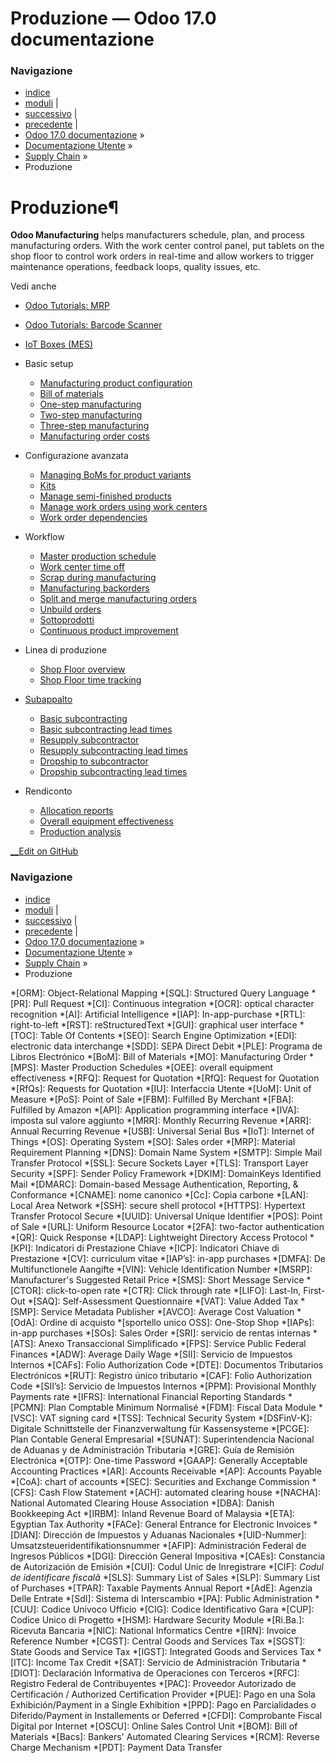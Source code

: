 # Produzione — Odoo 17.0 documentazione

### Navigazione

  * [indice](../../genindex.html "Indice generale")
  * [moduli](../../py-modindex.html "Indice del modulo Python") |
  * [successivo](manufacturing/basic_setup.html "Basic setup") |
  * [precedente](inventory/shipping_receiving/removal_strategies/least_packages.html "Least packages removal") |
  * [Odoo 17.0 documentazione](../../index-2.html) »
  * [Documentazione Utente](../../applications.html) »
  * [Supply Chain](../inventory_and_mrp.html) »
  * Produzione



# Produzione¶

**Odoo Manufacturing** helps manufacturers schedule, plan, and process manufacturing orders. With the work center control panel, put tablets on the shop floor to control work orders in real-time and allow workers to trigger maintenance operations, feedback loops, quality issues, etc.

Vedi anche

  * [Odoo Tutorials: MRP](https://www.odoo.com/slides/mrp-29)

  * [Odoo Tutorials: Barcode Scanner](https://www.odoo.com/slides/barcode-30)

  * [IoT Boxes (MES)](../general/iot.html)




  * Basic setup
    * [Manufacturing product configuration](manufacturing/basic_setup/configure_manufacturing_product.html)
    * [Bill of materials](manufacturing/basic_setup/bill_configuration.html)
    * [One-step manufacturing](manufacturing/basic_setup/one_step_manufacturing.html)
    * [Two-step manufacturing](manufacturing/basic_setup/two_step_manufacturing.html)
    * [Three-step manufacturing](manufacturing/basic_setup/three_step_manufacturing.html)
    * [Manufacturing order costs](manufacturing/basic_setup/mo_costs.html)
  * Configurazione avanzata
    * [Managing BoMs for product variants](manufacturing/advanced_configuration/product_variants.html)
    * [Kits](manufacturing/advanced_configuration/kit_shipping.html)
    * [Manage semi-finished products](manufacturing/advanced_configuration/sub_assemblies.html)
    * [Manage work orders using work centers](manufacturing/advanced_configuration/using_work_centers.html)
    * [Work order dependencies](manufacturing/advanced_configuration/work_order_dependencies.html)
  * Workflow
    * [Master production schedule](manufacturing/workflows/use_mps.html)
    * [Work center time off](manufacturing/workflows/work_center_time_off.html)
    * [Scrap during manufacturing](manufacturing/workflows/scrap_manufacturing.html)
    * [Manufacturing backorders](manufacturing/workflows/manufacturing_backorders.html)
    * [Split and merge manufacturing orders](manufacturing/workflows/split_merge.html)
    * [Unbuild orders](manufacturing/workflows/unbuild_orders.html)
    * [Sottoprodotti](manufacturing/workflows/byproducts.html)
    * [Continuous product improvement](manufacturing/workflows/continuous_improvement.html)
  * Linea di produzione
    * [Shop Floor overview](manufacturing/shop_floor/shop_floor_overview.html)
    * [Shop Floor time tracking](manufacturing/shop_floor/shop_floor_tracking.html)
  * [Subappalto](manufacturing/subcontracting.html)
    * [Basic subcontracting](manufacturing/subcontracting/subcontracting_basic.html)
    * [Basic subcontracting lead times](manufacturing/subcontracting/basic_subcontracting_lead_times.html)
    * [Resupply subcontractor](manufacturing/subcontracting/subcontracting_resupply.html)
    * [Resupply subcontracting lead times](manufacturing/subcontracting/resupply_subcontracting_lead_times.html)
    * [Dropship to subcontractor](manufacturing/subcontracting/subcontracting_dropship.html)
    * [Dropship subcontracting lead times](manufacturing/subcontracting/dropship_subcontracting_lead_times.html)
  * Rendiconto
    * [Allocation reports](manufacturing/reporting/allocation.html)
    * [Overall equipment effectiveness](manufacturing/reporting/oee.html)
    * [Production analysis](manufacturing/reporting/production_analysis.html)



[ __Edit on GitHub](https://github.com/odoo/documentation/edit/17.0/content/applications/inventory_and_mrp/manufacturing.rst)

### Navigazione

  * [indice](../../genindex.html "Indice generale")
  * [moduli](../../py-modindex.html "Indice del modulo Python") |
  * [successivo](manufacturing/basic_setup.html "Basic setup") |
  * [precedente](inventory/shipping_receiving/removal_strategies/least_packages.html "Least packages removal") |
  * [Odoo 17.0 documentazione](../../index-2.html) »
  * [Documentazione Utente](../../applications.html) »
  * [Supply Chain](../inventory_and_mrp.html) »
  * Produzione


  *[ORM]: Object-Relational Mapping
  *[SQL]: Structured Query Language
  *[PR]: Pull Request
  *[CI]: Continuous integration
  *[OCR]: optical character recognition
  *[AI]: Artificial Intelligence
  *[IAP]: In-app-purchase
  *[RTL]: right-to-left
  *[RST]: reStructuredText
  *[GUI]: graphical user interface
  *[TOC]: Table Of Contents
  *[SEO]: Search Engine Optimization
  *[EDI]: electronic data interchange
  *[SDD]: SEPA Direct Debit
  *[PLE]: Programa de Libros Electrónico
  *[BoM]: Bill of Materials
  *[MO]: Manufacturing Order
  *[MPS]: Master Production Schedules
  *[OEE]: overall equipment effectiveness
  *[RFQ]: Request for Quotation
  *[RfQ]: Request for Quotation
  *[RfQs]: Requests for Quotation
  *[IU]: Interfaccia Utente
  *[UoM]: Unit of Measure
  *[PoS]: Point of Sale
  *[FBM]: Fulfilled By Merchant
  *[FBA]: Fulfilled by Amazon
  *[API]: Application programming interface
  *[IVA]: imposta sul valore aggiunto
  *[MRR]: Monthly Recurring Revenue
  *[ARR]: Annual Recurring Revenue
  *[USB]: Universal Serial Bus
  *[IoT]: Internet of Things
  *[OS]: Operating System
  *[SO]: Sales order
  *[MRP]: Material Requirement Planning
  *[DNS]: Domain Name System
  *[SMTP]: Simple Mail Transfer Protocol
  *[SSL]: Secure Sockets Layer
  *[TLS]: Transport Layer Security
  *[SPF]: Sender Policy Framework
  *[DKIM]: DomainKeys Identified Mail
  *[DMARC]: Domain-based Message Authentication, Reporting, & Conformance
  *[CNAME]: nome canonico
  *[Cc]: Copia carbone
  *[LAN]: Local Area Network
  *[SSH]: secure shell protocol
  *[HTTPS]: Hypertext Transfer Protocol Secure
  *[UUID]: Universal Unique Identifier
  *[POS]: Point of Sale
  *[URL]: Uniform Resource Locator
  *[2FA]: two-factor authentication
  *[QR]: Quick Response
  *[LDAP]: Lightweight Directory Access Protocol
  *[KPI]: Indicatori di Prestazione Chiave
  *[ICP]: Indicatori Chiave di Prestazione
  *[CV]: curriculum vitae
  *[IAP’s]: in-app purchases
  *[DMFA]: De Multifunctionele Aangifte
  *[VIN]: Vehicle Identification Number
  *[MSRP]: Manufacturer's Suggested Retail Price
  *[SMS]: Short Message Service
  *[CTOR]: click-to-open rate
  *[CTR]: Click through rate
  *[LIFO]: Last-In, First-Out
  *[SAQ]: Self-Assessment Questionnaire
  *[VAT]: Value Added Tax
  *[SMP]: Service Metadata Publisher
  *[AVCO]: Average Cost Valuation
  *[OdA]: Ordine di acquisto
  *[sportello unico OSS]: One-Stop Shop
  *[IAPs]: in-app purchases
  *[SOs]: Sales Order
  *[SRI]: servicio de rentas internas
  *[ATS]: Anexo Transaccional Simplificado
  *[FPS]: Service Public Federal Finances
  *[ADW]: Average Daily Wage
  *[SII]: Servicio de Impuestos Internos
  *[CAFs]: Folio Authorization Code
  *[DTE]: Documentos Tributarios Electrónicos
  *[RUT]: Registro único tributario
  *[CAF]: Folio Authorization Code
  *[SII’s]: Servicio de Impuestos Internos
  *[PPM]: Provisional Monthly Payments rate
  *[IFRS]: International Financial Reporting Standards
  *[PCMN]: Plan Comptable Minimum Normalisé
  *[FDM]: Fiscal Data Module
  *[VSC]: VAT signing card
  *[TSS]: Technical Security System
  *[DSFinV-K]: Digitale Schnittstelle der Finanzverwaltung für Kassensysteme
  *[PCGE]: Plan Contable General Empresarial
  *[SUNAT]: Superintendencia Nacional de Aduanas y de Administración Tributaria
  *[GRE]: Guía de Remisión Electrónica
  *[OTP]: One-time Password
  *[GAAP]: Generally Acceptable Accounting Practices
  *[AR]: Accounts Receivable
  *[AP]: Accounts Payable
  *[CoA]: chart of accounts
  *[SEC]: Securities and Exchange Commission
  *[CFS]: Cash Flow Statement
  *[ACH]: automated clearing house
  *[NACHA]: National Automated Clearing House Association
  *[DBA]: Danish Bookkeeping Act
  *[IRBM]: Inland Revenue Board of Malaysia
  *[ETA]: Egyptian Tax Authority
  *[FACe]: General Entrance for Electronic Invoices
  *[DIAN]: Dirección de Impuestos y Aduanas Nacionales
  *[UID-Nummer]: Umsatzsteueridentifikationsnummer
  *[AFIP]: Administración Federal de Ingresos Públicos
  *[DGI]: Dirección General Impositiva
  *[CAEs]: Constancia de Autorización de Emisión
  *[CUI]: Codul Unic de Inregistrare
  *[CIF]: *Codul de identificare fiscală*
  *[SLS]: Summary List of Sales
  *[SLP]: Summary List of Purchases
  *[TPAR]: Taxable Payments Annual Report
  *[AdE]: Agenzia Delle Entrate
  *[SdI]: Sistema di Interscambio
  *[PA]: Public Administration
  *[CUU]: Codice Univoco Ufficio
  *[CIG]: Codice Identificativo Gara
  *[CUP]: Codice Unico di Progetto
  *[HSM]: Hardware Security Module
  *[Ri.Ba.]: Ricevuta Bancaria
  *[NIC]: National Informatics Centre
  *[IRN]: Invoice Reference Number
  *[CGST]: Central Goods and Services Tax
  *[SGST]: State Goods and Service Tax
  *[IGST]: Integrated Goods and Services Tax
  *[ITC]: Income Tax Credit
  *[SAT]: Servicio de Administración Tributaria
  *[DIOT]: Declaración Informativa de Operaciones con Terceros
  *[RFC]: Registro Federal de Contribuyentes
  *[PAC]: Proveedor Autorizado de Certificación / Authorized Certification Provider
  *[PUE]: Pago en una Sola Exhibición/Payment in a Single Exhibition
  *[PPD]: Pago en Parcialidades o Diferido/Payment in Installements or Deferred
  *[CFDI]: Comprobante Fiscal Digital por Internet
  *[OSCU]: Online Sales Control Unit
  *[BOM]: Bill of Materials
  *[Bacs]: Bankers' Automated Clearing Services
  *[RCM]: Reverse Charge Mechanism
  *[PDT]: Payment Data Transfer